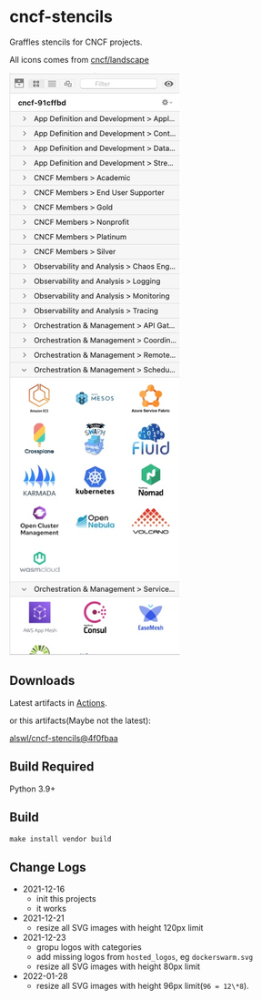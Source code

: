 # cncf-stencils

Graffles stencils for CNCF projects.

All icons comes from [cncf/landscape](https://github.com/cncf/landscape/)

![snapshot](https://github.com/alswl/cncf-stencils/blob/master/snapshot.jpg?raw=true)

## Downloads

Latest artifacts in [Actions](https://github.com/alswl/cncf-stencils/actions).

or this artifacts(Maybe not the latest):

[alswl/cncf-stencils@4f0fbaa](https://github.com/alswl/cncf-stencils/actions/runs/2562795645)

## Build Required

Python 3.9+


## Build

```
make install vendor build
```

## Change Logs

- 2021-12-16
  - init this projects
  - it works
- 2021-12-21
  - resize all SVG images with height 120px limit
- 2021-12-23
  - gropu logos with categories
  - add missing logos from `hosted_logos`, eg `dockerswarm.svg`
  - resize all SVG images with height 80px limit
- 2022-01-28
  - resize all SVG images with height 96px limit(`96 = 12\*8`).
